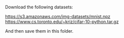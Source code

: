 Download the following datasets:

https://s3.amazonaws.com/img-datasets/mnist.npz
https://www.cs.toronto.edu/~kriz/cifar-10-python.tar.gz

And then save them in this folder.
